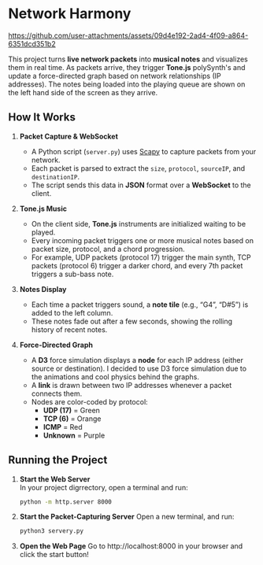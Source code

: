 # Network Harmony

https://github.com/user-attachments/assets/09d4e192-2ad4-4f09-a864-6351dcd351b2

This project turns **live network packets** into **musical notes** and visualizes them in real time. As packets arrive, they trigger **Tone.js** polySynth's and update a force-directed graph based on network relationships (IP addresses). The notes being loaded into the playing queue are shown on the left hand side of the screen as they arrive.

## How It Works

1. **Packet Capture & WebSocket**  
   - A Python script (`server.py`) uses [Scapy](https://scapy.net/) to capture packets from your network.
   - Each packet is parsed to extract the `size`, `protocol`, `sourceIP`, and `destinationIP`.
   - The script sends this data in **JSON** format over a **WebSocket** to the client.

2. **Tone.js Music**  
   - On the client side, **Tone.js** instruments are initialized waiting to be played.
   - Every incoming packet triggers one or more musical notes based on packet size, protocol, and a chord progression.
   - For example, UDP packets (protocol 17) trigger the main synth, TCP packets (protocol 6) trigger a darker chord, and every 7th packet triggers a sub-bass note.

3. **Notes Display**  
   - Each time a packet triggers sound, a **note tile** (e.g., “G4”, “D#5”) is added to the left column.
   - These notes fade out after a few seconds, showing the rolling history of recent notes.

4. **Force-Directed Graph**  
   - A **D3** force simulation displays a **node** for each IP address (either source or destination). I decided to use D3 force simulation due to the animations and cool physics behind the graphs.
   - A **link** is drawn between two IP addresses whenever a packet connects them.
   - Nodes are color-coded by protocol:
     - **UDP (17)** = Green
     - **TCP (6)** = Orange
     - **ICMP** = Red
     - **Unknown** = Purple

## Running the Project

1. **Start the Web Server**  
   In your project digrrectory, open a terminal and run:
   ```bash
   python -m http.server 8000
   ```

2. **Start the Packet-Capturing Server**
   Open a new terminal, and run:
   ```bash
   python3 servery.py
   ```
3. **Open the Web Page**
   Go to http://localhost:8000 in your browser and click the start button!


